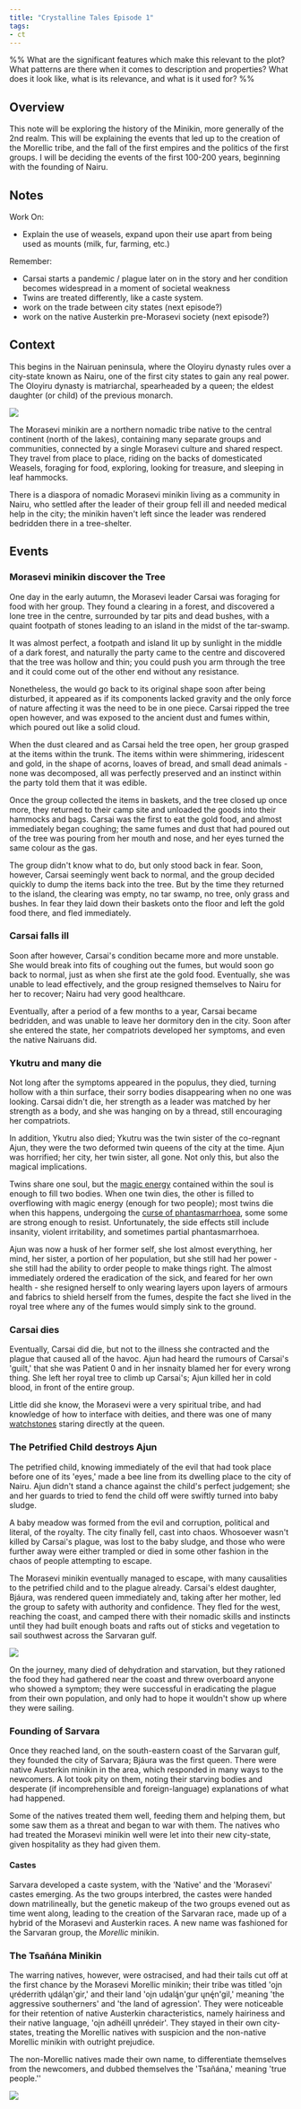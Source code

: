 ```yaml
---
title: "Crystalline Tales Episode 1"
tags:
- ct
---
```

%%
What are the significant features which make this relevant to the plot?
What patterns are there when it comes to description and properties?
What does it look like, what is its relevance, and what is it used for?
%%
## Overview
This note will be exploring the history of the Minikin, more generally of the 2nd realm. This will be explaining the events that led up to the creation of the Morellic tribe, and the fall of the first empires and the politics of the first groups. I will be deciding the events of the first 100-200 years, beginning with the founding of Nairu.

## Notes
Work On:
- Explain the use of weasels, expand upon their use apart from being used as mounts (milk, fur, farming, etc.)

Remember:
- Carsai starts a pandemic / plague later on in the story  and her condition becomes widespread in a moment of societal weakness
- Twins are treated differently, like a caste system.
- work on the trade between city states (next episode?)
- work on the native Austerkin pre-Morasevi society (next episode?)

## Context
This begins in the Nairuan peninsula, where the Oloyiru dynasty rules over a city-state known as Nairu, one of the first city states to gain any real power. The Oloyiru dynasty is matriarchal, spearheaded by a queen; the eldest daughter (or child) of the previous monarch.

![](Pasted%20image%2020230809144906.png)

The Morasevi minikin are a northern nomadic tribe native to the central continent (north of the lakes), containing many separate groups and communities, connected by a single Morasevi culture and shared respect. They travel from place to place, riding on the backs of domesticated Weasels, foraging for food, exploring, looking for treasure, and sleeping in leaf hammocks.

There is a diaspora of nomadic Morasevi minikin living as a community in Nairu, who settled after the leader of their group fell ill and needed medical help in the city; the minikin haven't left since the leader was rendered bedridden there in a tree-shelter.

## Events
### Morasevi minikin discover the Tree
One day in the early autumn, the Morasevi leader Carsai was foraging for food with her group. They found a clearing in a forest, and discovered a lone tree in the centre, surrounded by tar pits and dead bushes, with a quaint footpath of stones leading to an island in the midst of the tar-swamp.

It was almost perfect, a footpath and island lit up by sunlight in the middle of a dark forest, and naturally the party came to the centre and discovered that the tree was hollow and thin; you could push you arm through the tree and it could come out of the other end without any resistance.

Nonetheless, the would go back to its original shape soon after being disturbed, it appeared as if its components lacked gravity and the only force of nature affecting it was the need to be in one piece. Carsai ripped the tree open however, and was exposed to the ancient dust and fumes within, which poured out like a solid cloud.

When the dust cleared and as Carsai held the tree open, her group grasped at the items within the trunk. The items within were shimmering, iridescent and gold, in the shape of acorns, loaves of bread, and small dead animals - none was decomposed, all was perfectly preserved and an instinct within the party told them that it was edible.

Once the group collected the items in baskets, and the tree closed up once more, they returned to their camp site and unloaded the goods into their hammocks and bags. Carsai was the first to eat the gold food, and almost immediately began coughing; the same fumes and dust that had poured out of the tree was pouring from her mouth and nose, and her eyes turned the same colour as the gas.

The group didn't know what to do, but only stood back in fear. Soon, however, Carsai seemingly went back to normal, and the group decided quickly to dump the items back into the tree. But by the time they returned to the island, the clearing was empty, no tar swamp, no tree, only grass and bushes. In fear they laid down their baskets onto the floor and left the gold food there, and fled immediately.

### Carsai falls ill
Soon after however, Carsai's condition became more and more unstable. She would break into fits of coughing out the fumes, but would soon go back to normal, just as when she first ate the gold food. Eventually, she was unable to lead effectively, and the group resigned themselves to Nairu for her to recover; Nairu had very good healthcare.

Eventually, after a period of a few months to a year, Carsai became bedridden, and was unable to leave her dormitory den in the city. Soon after she entered the state, her compatriots developed her symptoms, and even the native Nairuans did.

### Ykutru and many die
Not long after the symptoms appeared in the populus, they died, turning hollow with a thin surface, their sorry bodies disappearing when no one was looking. Carsai didn't die, her strength as a leader was matched by her strength as a body, and she was hanging on by a thread, still encouraging her compatriots.

In addition, Ykutru also died; Ykutru was the twin sister of the co-regnant Ajun, they were the two deformed twin queens of the city at the time. Ajun was horrified; her city, her twin sister, all gone. Not only this, but also the magical implications.

Twins share one soul, but the [magic energy](phenomena/alucinara.md) contained within the soul is enough to fill two bodies. When one twin dies, the other is filled to overflowing with magic energy (enough for two people); most twins die when this happens, undergoing the [curse of phantasmarrhoea](phenomena/phantasmarrhoea.md), some some are strong enough to resist. Unfortunately, the side effects still include insanity, violent irritability, and sometimes partial phantasmarrhoea.

Ajun was now a husk of her former self, she lost almost everything, her mind, her sister, a portion of her population, but she still had her power - she still had the ability to order people to make things right. The almost immediately ordered the eradication of the sick, and feared for her own health - she resigned herself to only wearing layers upon layers of armours and fabrics to shield herself from the fumes, despite the fact she lived in the royal tree where any of the fumes would simply sink to the ground.

### Carsai dies
Eventually, Carsai did die, but not to the illness she contracted and the plague that caused all of the havoc. Ajun had heard the rumours of Carsai's 'guilt,' that she was Patient 0 and in her insnaity blamed her for every wrong thing. She left her royal tree to climb up Carsai's; Ajun killed her in cold blood, in front of the entire group.

Little did she know, the Morasevi were a very spiritual tribe, and had knowledge of how to interface with deities, and there was one of many [watchstones](phenomena/watchstones.md) staring directly at the queen.

### The Petrified Child destroys Ajun
The petrified child, knowing immediately of the evil that had took place before one of its 'eyes,' made a bee line from its dwelling place to the city of Nairu. Ajun didn't stand a chance against the child's perfect judgement; she and her guards to tried to fend the child off were swiftly turned into baby sludge.

A baby meadow was formed from the evil and corruption, political and literal, of the royalty. The city finally fell, cast into chaos. Whosoever wasn't killed by Carsai's plague, was lost to the baby sludge, and those who were further away were either trampled or died in some other fashion in the chaos of people attempting to escape.

The Morasevi minikin eventually managed to escape, with many causalities to the petrified child and to the plague already. Carsai's eldest daughter, Bjáura, was rendered queen immediately and, taking after her mother, led the group to safety with authority and confidence. They fled for the west, reaching the coast, and camped there with their nomadic skills and instincts until they had built enough boats and rafts out of sticks and vegetation to sail southwest across the Sarvaran gulf.

![](Pasted%20image%2020230809145007.png)

On the journey, many died of dehydration and starvation, but they rationed the food they had gathered near the coast and threw overboard anyone who showed a symptom; they were successful in eradicating the plague from their own population, and only had to hope it wouldn't show up where they were sailing.

### Founding of Sarvara
Once they reached land, on the south-eastern coast of the Sarvaran gulf, they founded the city of Sarvara; Bjáura was the first queen. There were native Austerkin minikin in the area, which responded in many ways to the newcomers. A lot took pity on them, noting their starving bodies and desperate (if incomprehensible and foreign-language) explanations of what had happened.

Some of the natives treated them well, feeding them and helping them, but some saw them as a threat and began to war with them. The natives who had treated the Morasevi minikin well were let into their new city-state, given hospitality as they had given them.

#### Castes
Sarvara developed a caste system, with the 'Native' and the 'Morasevi' castes emerging. As the two groups interbred, the castes were handed down matrilineally, but the genetic makeup of the two groups evened out as time went along, leading to the creation of the Sarvaran race, made up of a hybrid of the Morasevi and Austerkin races. A new name was fashioned for the Sarvaran group, the *Morellic* minikin.

### The Tsañána Minikin
The warring natives, however, were ostracised, and had their tails cut off at the first chance by the Morasevi Morellic minikin; their tribe was titled 'oįn ųréderrith ųdáląn'gir,' and their land 'oįn udalą́n'gur ųnę́n'gil,' meaning 'the aggressive southerners' and 'the land of agression'. They were noticeable for their retention of native Austerkin characteristics, namely hairiness and their native language, 'oįn adhéill ųnrédeir'. They stayed in their own city-states, treating the Morellic natives with suspicion and the non-native Morellic minikin with outright prejudice.

The non-Morellic natives made their own name, to differentiate themselves from the newcomers, and dubbed themselves the 'Tsañána,' meaning 'true people.''

![](Pasted%20image%2020230809144929.png)